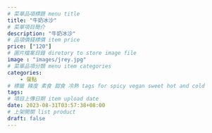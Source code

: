 ```yaml
---
# 菜單品項標題 menu title 
title: "牛奶冰沙"
# 菜單項目簡介 
description: "牛奶冰沙"
# 品項價錢標價 item price 
price: ["120"]
# 圖片檔案目錄 diretory to store image file
image : "images/jrey.jpg"
# 菜單品項分類 menu item categories 
categories: 
    - 餐點
# 標籤 辣度 素食 甜食 冷熱 tags for spicy vegan sweet hot and cold 
tags: 
# 項目上傳日期 item upload date 
date: 2023-08-31T03:57:38+08:00
# 上架開關 list product 
draft: false
---
```

